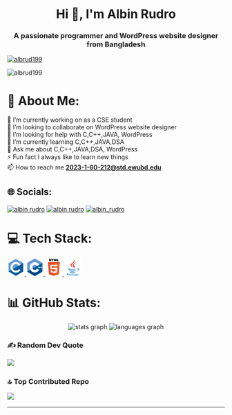 <h1 align="center">Hi 👋, I'm Albin Rudro</h1>
<h3 align="center">A passionate programmer and WordPress website designer from Bangladesh</h3>

<p align="left"> <a href="https://github.com/ryo-ma/github-profile-trophy"><img src="https://github-profile-trophy.vercel.app/?username=albrud199" alt="albrud199" /></a> </p>

<p align="left"> <img src="https://komarev.com/ghpvc/?username=albrud199&label=Profile%20views&color=0e75b6&style=flat" alt="albrud199" />  </p> 


# 💫 About Me:
🔭 I’m currently working on as a CSE student<br>👯 I’m looking to collaborate on WordPress website designer<br>🤝 I’m looking for help with C,C++,JAVA, WordPress<br>🌱 I’m currently learning C,C++,JAVA,DSA<br>💬 Ask me about C,C++,JAVA,DSA, WordPress<br>⚡ Fun fact I always like to learn new things <br>📫 How to reach me **2023-1-60-212@std.ewubd.edu**


## 🌐 Socials:
<p align="left">
<a href="https://linkedin.com/in/albin rudro" target="blank"><img align="center" src="https://raw.githubusercontent.com/rahuldkjain/github-profile-readme-generator/master/src/images/icons/Social/linked-in-alt.svg" alt="albin rudro" height="30" width="40" /></a>
<a href="https://www.behance.net/albin rudro" target="blank"><img align="center" src="https://raw.githubusercontent.com/rahuldkjain/github-profile-readme-generator/master/src/images/icons/Social/behance.svg" alt="albin rudro" height="30" width="40" /></a>
<a href="https://codeforces.com/profile/albin_rudro" target="blank"><img align="center" src="https://raw.githubusercontent.com/rahuldkjain/github-profile-readme-generator/master/src/images/icons/Social/codeforces.svg" alt="albin_rudro" height="30" width="40" /></a>
</p>


# 💻 Tech Stack:
<p align="left"> <a href="https://www.cprogramming.com/" target="_blank" rel="noreferrer"> <img src="https://raw.githubusercontent.com/devicons/devicon/master/icons/c/c-original.svg" alt="c" width="40" height="40"/> </a> <a href="https://www.w3schools.com/cpp/" target="_blank" rel="noreferrer"> <img src="https://raw.githubusercontent.com/devicons/devicon/master/icons/cplusplus/cplusplus-original.svg" alt="cplusplus" width="40" height="40"/> </a> <a href="https://www.w3.org/html/" target="_blank" rel="noreferrer"> <img src="https://raw.githubusercontent.com/devicons/devicon/master/icons/html5/html5-original-wordmark.svg" alt="html5" width="40" height="40"/> </a> <a href="https://www.java.com" target="_blank" rel="noreferrer"> <img src="https://raw.githubusercontent.com/devicons/devicon/master/icons/java/java-original.svg" alt="java" width="40" height="40"/> </a> </p>



# 📊 GitHub Stats:
<div align="center">
  <img src="https://github-readme-stats.vercel.app/api?username=albrud199&hide_title=false&hide_rank=false&show_icons=true&include_all_commits=true&count_private=true&disable_animations=false&theme=dracula&locale=en&hide_border=false&order=1" height="200" alt="stats graph"  />

  
  <img src="https://github-readme-stats.vercel.app/api/top-langs?username=albrud199&locale=en&hide_title=false&layout=compact&card_width=320&langs_count=5&theme=dracula&hide_border=false&order=2" height="200" alt="languages graph"  />
</div>


### ✍️ Random Dev Quote
![](https://quotes-github-readme.vercel.app/api?type=vetical&theme=radical)



### 🔝 Top Contributed Repo
![](https://github-contributor-stats.vercel.app/api?username=albrud199&limit=5&theme=dark&combine_all_yearly_contributions=true)


---








<!-- Proudly created with GPRM ( https://gprm.itsvg.in ) -->

<!--- 


albrud199/albrud199 is a ✨ special ✨ repository because its `README.md` (this file) appears on your GitHub profile.
You can click the Preview link to take a look at your changes.
--->


<!---
albrud199/albrud199 is a ✨ special ✨ repository because its `README.md` (this file) appears on your GitHub profile.
You can click the Preview link to take a look at your changes.
--->

